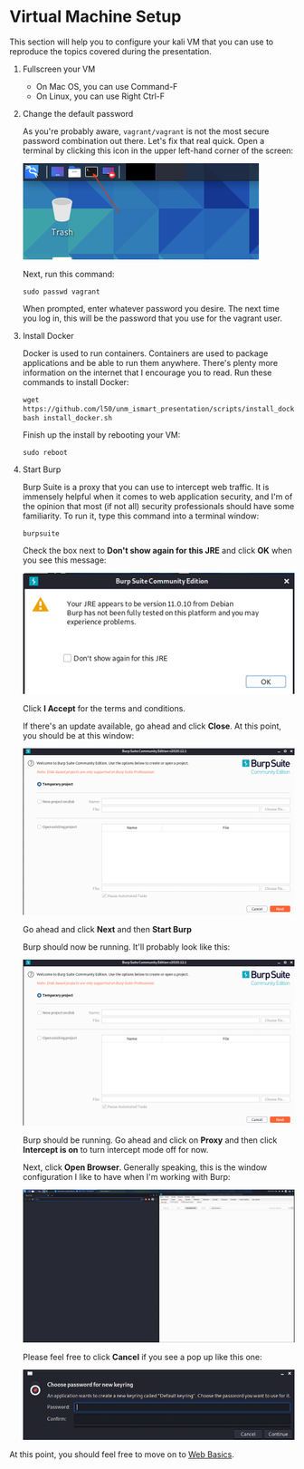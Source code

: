 # Virtual Machine Setup
This section will help you to configure your kali VM that you can use to reproduce the topics covered during the presentation.

1. Fullscreen your VM
   * On Mac OS, you can use Command-F
   * On Linux, you can use Right Ctrl-F

2. Change the default password

   As you're probably aware, `vagrant/vagrant` is not the most secure password combination out there. Let's fix that real quick. Open a terminal by clicking this icon in the upper left-hand corner of the screen:

   ![](images/terminal_location.png)

   Next, run this command:
   ```
   sudo passwd vagrant
   ```

   When prompted, enter whatever password you desire. The next time you log in, this will be the password that you use for the vagrant user.

3. Install Docker

   Docker is used to run containers. Containers are used to package applications and be able to run them anywhere. There's plenty more information on the internet that I encourage you to read. Run these commands to install Docker:
   ```
   wget https://github.com/l50/unm_ismart_presentation/scripts/install_docker.sh
   bash install_docker.sh
   ```

   Finish up the install by rebooting your VM:
   ```
   sudo reboot
   ```

4. Start Burp

   Burp Suite is a proxy that you can use to intercept web traffic. It is immensely helpful when it comes to web application security, and I'm of the opinion that most (if not all) security professionals should have some familiarity. To run it, type this command into a terminal window:
   ```
   burpsuite
   ```

   Check the box next to **Don't show again for this JRE** and click **OK** when you see this message:

   ![](images/burp_warning.png)

   Click **I Accept** for the terms and conditions.

   If there's an update available, go ahead and click **Close**. At this point, you should be at this window:

   ![](images/burp_start.png)

   Go ahead and click **Next** and then **Start Burp**

   Burp should now be running. It'll probably look like this:
   
   ![](images/burp_start.png)

   Burp should be running. Go ahead and click on **Proxy** and then click **Intercept is on** to turn intercept mode off for now.

   Next, click **Open Browser**. Generally speaking, this is the window configuration I like to have when I'm working with Burp:

   ![](images/burp_window_layout.png)

   Please feel free to click **Cancel** if you see a pop up like this one:

   ![](images/annoying_popup.png)

At this point, you should feel free to move on to [Web Basics](2_web_basics.md).
